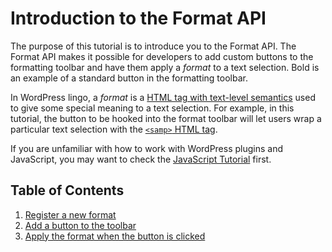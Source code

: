 # Introduction to the Format API

The purpose of this tutorial is to introduce you to the Format API. The Format API makes it possible for developers to add custom buttons to the formatting toolbar and have them apply a _format_ to a text selection. Bold is an example of a standard button in the formatting toolbar.

In WordPress lingo, a _format_ is a [HTML tag with text-level semantics](https://www.w3.org/TR/html5/textlevel-semantics.html#text-level-semantics-usage-summary) used to give some special meaning to a text selection. For example, in this tutorial, the button to be hooked into the format toolbar will let users wrap a particular text selection with the [`<samp>` HTML tag](https://developer.mozilla.org/en-US/docs/Web/HTML/Element/samp).

If you are unfamiliar with how to work with WordPress plugins and JavaScript, you may want to check the [JavaScript Tutorial](/docs/how-to-guides/javascript/readme.md) first.

## Table of Contents

1. [Register a new format](/docs/how-to-guides/format-api/1-register-format.md)
2. [Add a button to the toolbar](/docs/how-to-guides/format-api/2-toolbar-button.md)
3. [Apply the format when the button is clicked](/docs/how-to-guides/format-api/3-apply-format.md)
